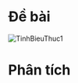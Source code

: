 # Đề bài
![TinhBieuThuc1](https://github.com/VanHoang110802/Competitive_Programming/assets/108053955/e5641d3d-abc1-401f-b8d4-7cdf5380650f)

# Phân tích
